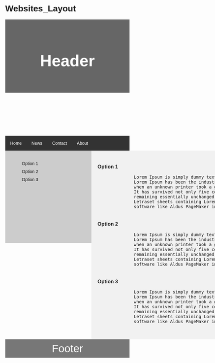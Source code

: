 # Websites_Layout
<!DOCTYPE html>
<html lang="en">
  <head>
    <meta charset="UTF-8" />
    <meta name="viewport" content="width=device-width, initial-scale=1.0" />
    <title>My Page Title</title>
   <style>
    *{
      box-sizing: border-box;
    }
    body{
        font-family: Arial, Helvetica, sans-serif;
    }
    header{
      background-color: #666;
      text-align: center;
      padding: 30px;
      font-size: 35px;
      color: white;
    }
    nav ul {
      list-style-type: none;
      margin: 0;
      padding: 0;
      overflow: hidden;
      background-color: #333333;
    }
    nav ul li {
      float: left;
    }
    nav ul li a {
      display: block;
      color: white;
      text-align: center;
      padding: 16px;
      text-decoration: none;
    }
    nav ul li a:hover {
      background-color: #111111;
      color: red;
    }
    aside{
      float: left;
      width: 30%;
      height: 300px;
      padding: 20px;
      background-color: #ccc;
    }
    aside ul{
      list-style-type: none;
      
    }
    aside ul li{
      margin: 10px;
    }
    aside ul a{
      text-decoration: none;
      padding: 35px 0;
    }
    aside ul li a:hover{
      color: red;
    }
    main{
      float: left;
      width: 70%;
      padding: 20px;
      background-color: #f1f1f1;
    }
    
    section{
      content: "";
      display: table;
      clear: both;
    }
    footer{
      background-color: #777;
      text-align: center;
      padding: 10px;
      font-size: 35px;
      color: white;
    }
   </style>
   <script>
   </script>
    
  </head>
  <body>
    <header>
      <h2>Header</h2>
    </header>
    <nav>
      <ul>
        <li><a href="#home">Home</a></li>
        <li><a href="#news">News</a></li>
        <li><a href="#contact">Contact</a></li>
        <li><a href="#about">About</a></li>
      </ul>
    </nav>
    <section>
      <aside>
        <ul>
          <li><a href="#">Option 1</a></li>
          <li><a href="#">Option 2</a></li>
          <li><a href="#">Option 3</a></li>
        </ul>
      </aside>
      <main>
        <article>
          <h1>Option 1</h1>
          <p>
            <pre>
              Lorem Ipsum is simply dummy text of the printing and typesetting industry.
              Lorem Ipsum has been the industry's standard dummy text ever since the 1500s,
              when an unknown printer took a galley of type and scrambled it to make a type specimen book.
              It has survived not only five centuries, but also the leap into electronic typesetting,
              remaining essentially unchanged. It was popularised in the 1960s with the release of
              Letraset sheets containing Lorem Ipsum passages, and more recently with desktop publishing
              software like Aldus PageMaker including versions of Lorem Ipsum.
            </pre>
          </p>
        </article>
        <article>
          <h1>Option 2</h1>
          <p>
            <pre>
              Lorem Ipsum is simply dummy text of the printing and typesetting industry.
              Lorem Ipsum has been the industry's standard dummy text ever since the 1500s,
              when an unknown printer took a galley of type and scrambled it to make a type specimen book.
              It has survived not only five centuries, but also the leap into electronic typesetting,
              remaining essentially unchanged. It was popularised in the 1960s with the release of
              Letraset sheets containing Lorem Ipsum passages, and more recently with desktop publishing
              software like Aldus PageMaker including versions of Lorem Ipsum.
            </pre>
          </p>
        </article>
        <article>
          <h1>Option 3</h1>
          <p>
            <pre>
              Lorem Ipsum is simply dummy text of the printing and typesetting industry.
              Lorem Ipsum has been the industry's standard dummy text ever since the 1500s,
              when an unknown printer took a galley of type and scrambled it to make a type specimen book.
              It has survived not only five centuries, but also the leap into electronic typesetting,
              remaining essentially unchanged. It was popularised in the 1960s with the release of
              Letraset sheets containing Lorem Ipsum passages, and more recently with desktop publishing
              software like Aldus PageMaker including versions of Lorem Ipsum.
            </pre>
          </p>
        </article>
      </main>
    </section>
    <footer>Footer</footer>
  </body>
</html>
